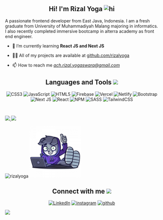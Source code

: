 <h2 align="center"> Hi! I'm Rizal Yoga <img src="https://user-images.githubusercontent.com/1303154/88677602-1635ba80-d120-11ea-84d8-d263ba5fc3c0.gif" width="28px" alt="hi"></h2>
<p >A passionate frontend developer from East Java, Indonesia. I am a fresh graduate from University of Muhammadiyah Malang majoring in informatics. I also recently completed immersive bootcamp in alterra academy as front end engineer.

<!-- - 🔭 I’m currently working on [#](#) -->

- 🌱 I’m currently learning **React JS and Next JS**

<!-- - 👯 I’m looking to collaborate on [#](#) -->

<!-- - 🤝 I’m looking for help with [#](#) -->

- 👨‍💻 All of my projects are available at [github.com/rizalyoga](https://github.com/rizalyoga?tab=repositories)

<!-- - 📝 I regularly write articles on [#](#) -->

<!-- - 💬 Ask me about **#** -->

- 📫 How to reach me *ach.rizal.yogaswara@gmail.com*

<!-- - 📄 Know about my experiences [#](#) -->

<!-- - ⚡ Fun fact **#** -->

<h2 align="center"> Languages and Tools <img src = "https://media2.giphy.com/media/QssGEmpkyEOhBCb7e1/giphy.gif?cid=ecf05e47a0n3gi1bfqntqmob8g9aid1oyj2wr3ds3mg700bl&rid=giphy.gif" width = 32px> </h2>

<div align="center">

![CSS3](https://img.shields.io/badge/css3-%231572B6.svg?style=for-the-badge&logo=css3&logoColor=white) ![JavaScript](https://img.shields.io/badge/javascript-%23323330.svg?style=for-the-badge&logo=javascript&logoColor=%23F7DF1E) ![HTML5](https://img.shields.io/badge/html5-%23E34F26.svg?style=for-the-badge&logo=html5&logoColor=white) ![Firebase](https://img.shields.io/badge/firebase-%23039BE5.svg?style=for-the-badge&logo=firebase) ![Vercel](https://img.shields.io/badge/vercel-%23000000.svg?style=for-the-badge&logo=vercel&logoColor=white) ![Netlify](https://img.shields.io/badge/netlify-%23000000.svg?style=for-the-badge&logo=netlify&logoColor=#00C7B7) ![Bootstrap](https://img.shields.io/badge/bootstrap-%23563D7C.svg?style=for-the-badge&logo=bootstrap&logoColor=white) ![Next JS](https://img.shields.io/badge/Next-black?style=for-the-badge&logo=next.js&logoColor=white) ![React](https://img.shields.io/badge/react-%2320232a.svg?style=for-the-badge&logo=react&logoColor=%2361DAFB) ![NPM](https://img.shields.io/badge/NPM-%23000000.svg?style=for-the-badge&logo=npm&logoColor=white) ![SASS](https://img.shields.io/badge/SASS-hotpink.svg?style=for-the-badge&logo=SASS&logoColor=white) ![TailwindCSS](https://img.shields.io/badge/tailwindcss-%2338B2AC.svg?style=for-the-badge&logo=tailwind-css&logoColor=white)

</div>

<br/>
<p align="left">
  <a href="https://github.com/rizalyoga">
  <img width="49%" src="https://github-readme-stats.vercel.app/api?username=rizalyoga&show_icons=true&theme=&hide_border=true" />
    <img width="49%" src="https://github-readme-streak-stats.herokuapp.com/?user=rizalyoga&theme=&hide_border=true" />
  </a>
</p>

<!-- MOST Language -->
<div align="left">
<img  src="https://github-readme-stats.vercel.app/api/top-langs?username=rizalyoga&show_icons=true&locale=en&layout=compact&hide_border=true " alt="rizalyoga" />

<img height="170" src="/catcode.png" alt="rizalyoga" />
</div>

<div align="center">
<h2> Connect with me <img src='https://raw.githubusercontent.com/ShahriarShafin/ShahriarShafin/main/Assets/handshake.gif' width="100px"> </h2>

<a href="https://linkedin.com/in/rizalyoga/" target="_blank"><img src="https://img.shields.io/badge/LinkedIn-%230077B5.svg?&style=flat-square&logo=linkedin&logoColor=white" alt="LinkedIn"></a> <a href="https://instagram.com/_rizalyoga_" target="_blank"><img src="https://img.shields.io/badge/Instagram-%23E4405F.svg?&style=flat-square&logo=instagram&logoColor=white" alt="instagram"></a> <a href="https://github.com/rizalyoga" target="_blank"><img src="https://img.shields.io/badge/Github-%2310B5.svg?&style=flat-square&logo=github&logoColor=white" alt="github"></a>

</div>

[![](https://visitcount.itsvg.in/api?id=rizalyoga&icon=2&color=12)](https://visitcount.itsvg.in)
